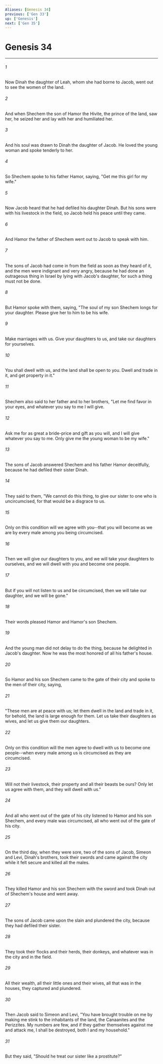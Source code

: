```yaml
---
Aliases: [Genesis 34]
previous: ['Gen 33']
up: ['Genesis']
next: ['Gen 35']
---
```

# Genesis 34

***

 

###### 1 
Now Dinah the daughter of Leah, whom she had borne to Jacob, went out to see the women of the land. 
 

###### 2 
And when Shechem the son of Hamor the Hivite, the prince of the land, saw her, he seized her and lay with her and humiliated her. 
 

###### 3 
And his soul was drawn to Dinah the daughter of Jacob. He loved the young woman and spoke tenderly to her. 
 

###### 4 
So Shechem spoke to his father Hamor, saying, "Get me this girl for my wife."
 
 

###### 5 
Now Jacob heard that he had defiled his daughter Dinah. But his sons were with his livestock in the field, so Jacob held his peace until they came. 
 

###### 6 
And Hamor the father of Shechem went out to Jacob to speak with him. 
 

###### 7 
The sons of Jacob had come in from the field as soon as they heard of it, and the men were indignant and very angry, because he had done an outrageous thing in Israel by lying with Jacob's daughter, for such a thing must not be done.
 
 

###### 8 
But Hamor spoke with them, saying, "The soul of my son Shechem longs for your daughter. Please give her to him to be his wife. 
 

###### 9 
Make marriages with us. Give your daughters to us, and take our daughters for yourselves. 
 

###### 10 
You shall dwell with us, and the land shall be open to you. Dwell and trade in it, and get property in it." 
 

###### 11 
Shechem also said to her father and to her brothers, "Let me find favor in your eyes, and whatever you say to me I will give. 
 

###### 12 
Ask me for as great a bride-price and gift as you will, and I will give whatever you say to me. Only give me the young woman to be my wife."
 
 

###### 13 
The sons of Jacob answered Shechem and his father Hamor deceitfully, because he had defiled their sister Dinah. 
 

###### 14 
They said to them, "We cannot do this thing, to give our sister to one who is uncircumcised, for that would be a disgrace to us. 
 

###### 15 
Only on this condition will we agree with you--that you will become as we are by every male among you being circumcised. 
 

###### 16 
Then we will give our daughters to you, and we will take your daughters to ourselves, and we will dwell with you and become one people. 
 

###### 17 
But if you will not listen to us and be circumcised, then we will take our daughter, and we will be gone."
 
 

###### 18 
Their words pleased Hamor and Hamor's son Shechem. 
 

###### 19 
And the young man did not delay to do the thing, because he delighted in Jacob's daughter. Now he was the most honored of all his father's house. 
 

###### 20 
So Hamor and his son Shechem came to the gate of their city and spoke to the men of their city, saying, 
 

###### 21 
"These men are at peace with us; let them dwell in the land and trade in it, for behold, the land is large enough for them. Let us take their daughters as wives, and let us give them our daughters. 
 

###### 22 
Only on this condition will the men agree to dwell with us to become one people--when every male among us is circumcised as they are circumcised. 
 

###### 23 
Will not their livestock, their property and all their beasts be ours? Only let us agree with them, and they will dwell with us." 
 

###### 24 
And all who went out of the gate of his city listened to Hamor and his son Shechem, and every male was circumcised, all who went out of the gate of his city.
 
 

###### 25 
On the third day, when they were sore, two of the sons of Jacob, Simeon and Levi, Dinah's brothers, took their swords and came against the city while it felt secure and killed all the males. 
 

###### 26 
They killed Hamor and his son Shechem with the sword and took Dinah out of Shechem's house and went away. 
 

###### 27 
The sons of Jacob came upon the slain and plundered the city, because they had defiled their sister. 
 

###### 28 
They took their flocks and their herds, their donkeys, and whatever was in the city and in the field. 
 

###### 29 
All their wealth, all their little ones and their wives, all that was in the houses, they captured and plundered.
 
 

###### 30 
Then Jacob said to Simeon and Levi, "You have brought trouble on me by making me stink to the inhabitants of the land, the Canaanites and the Perizzites. My numbers are few, and if they gather themselves against me and attack me, I shall be destroyed, both I and my household." 
 

###### 31 
But they said, "Should he treat our sister like a prostitute?"
 
